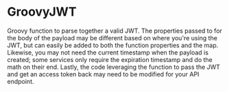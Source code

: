 # GroovyJWT
Groovy function to parse together a valid JWT. The properties passed to for the body of the payload may be different based on where you're using the JWT, but can easily be added to both the function properties and the map. Likewise, you may not need the current timestamp when the payload is created; some services only require the expiration timestamp and do the math on their end. Lastly, the code leveraging the function to pass the JWT and get an access token back may need to be modified for your API endpoint.
